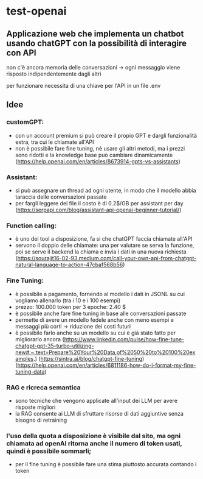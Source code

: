 # test-openai

## Applicazione web che implementa un chatbot usando chatGPT con la possibilità di interagire con API
non c'è ancora memoria delle conversazioni -> ogni messaggio viene risposto indipendentemente dagli altri 

per funzionare necessita di una chiave per l'API in un file .env

## Idee
### customGPT:
- con un account premium si può creare il propio GPT e dargli funzionalità extra, tra cui le chiamate all'API
- non è possibile fare fine tuning, nè usare gli altri metodi, ma i prezzi sono ridotti e la knowledge base può cambiare dinamicamente   
    (https://help.openai.com/en/articles/8673914-gpts-vs-assistants)
### Assistant:
- si può assegnare un thread ad ogni utente, in modo che il modello abbia taraccia delle conversazioni passate 
- per fargli leggere dei file il costo è di 0.2$/GB per assistant per day  
    (https://serpapi.com/blog/assistant-api-openai-beginner-tutorial/)  
### Function calling:
- è uno dei tool a disposizione, fa si che chatGPT faccia chiamate all'API 
- servono il doppio delle chiamate: una per valutare se serva la funzione, poi se serve il backend la chiama e invia i dati in una nuova richiesta
    (https://sourajit16-02-93.medium.com/call-your-own-api-from-chatgpt-natural-language-to-action-47cbaf568b56)    
### Fine Tuning:
- è possibile a pagamento, fornendo al modello i dati in JSONL su cui vogliamo allenarlo (tra i 10 e i 100 esempi) 
- prezzo: 100.000 token per 3 epoche: 2.40 $ 
- è possibile anche fare fine tuning in base alle conversazioni passate 
- permette di avere un modello fedele anche con meno esempi e messaggi più corti -> riduzione dei costi futuri 
- è possibile farlo anche su un modello su cui è già stato fatto per migliorarlo ancora 
    (https://www.linkedin.com/pulse/how-fine-tune-chatgpt-gpt-35-turbo-utilizing-new#:~:text=Prepare%20Your%20Data,of%2050%20to%20100%20examples.)
    (https://sintra.ai/blog/chatgpt-fine-tuning)
    (https://help.openai.com/en/articles/6811186-how-do-i-format-my-fine-tuning-data)
### RAG e ricreca semantica
- sono tecniche che vengono applicate all'input dei LLM per avere risposte migliori
- la RAG consente ai LLM di sfruttare risorse di dati aggiuntive senza bisogno di retraining
### l'uso della quota a disposizione è visibile dal sito, ma ogni chiamata ad openAI ritorna anche il numero di token usati, quindi è possibile sommarli;
- per il fine tuning è possibile fare una stima piuttosto accurata contando i token
